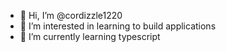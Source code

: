 - 👋 Hi, I’m @cordizzle1220
- 👀 I’m interested in learning to build applications
- 🌱 I’m currently learning typescript

<!---
cordizzle1220/cordizzle1220 is a ✨ special ✨ repository because its `README.md` (this file) appears on your GitHub profile.
You can click the Preview link to take a look at your changes.
--->
